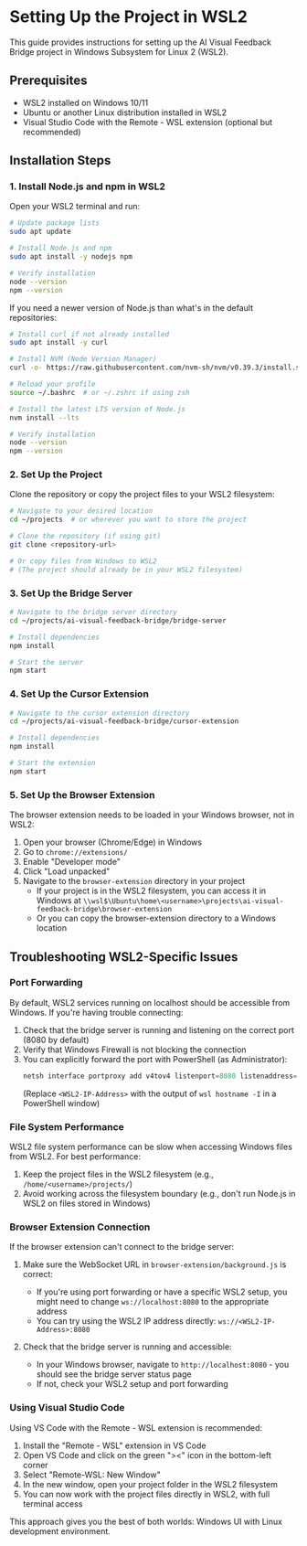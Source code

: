 # Setting Up the Project in WSL2

This guide provides instructions for setting up the AI Visual Feedback Bridge project in Windows Subsystem for Linux 2 (WSL2).

## Prerequisites

- WSL2 installed on Windows 10/11
- Ubuntu or another Linux distribution installed in WSL2
- Visual Studio Code with the Remote - WSL extension (optional but recommended)

## Installation Steps

### 1. Install Node.js and npm in WSL2

Open your WSL2 terminal and run:

```bash
# Update package lists
sudo apt update

# Install Node.js and npm
sudo apt install -y nodejs npm

# Verify installation
node --version
npm --version
```

If you need a newer version of Node.js than what's in the default repositories:

```bash
# Install curl if not already installed
sudo apt install -y curl

# Install NVM (Node Version Manager)
curl -o- https://raw.githubusercontent.com/nvm-sh/nvm/v0.39.3/install.sh | bash

# Reload your profile
source ~/.bashrc  # or ~/.zshrc if using zsh

# Install the latest LTS version of Node.js
nvm install --lts

# Verify installation
node --version
npm --version
```

### 2. Set Up the Project

Clone the repository or copy the project files to your WSL2 filesystem:

```bash
# Navigate to your desired location
cd ~/projects  # or wherever you want to store the project

# Clone the repository (if using git)
git clone <repository-url>

# Or copy files from Windows to WSL2
# (The project should already be in your WSL2 filesystem)
```

### 3. Set Up the Bridge Server

```bash
# Navigate to the bridge server directory
cd ~/projects/ai-visual-feedback-bridge/bridge-server

# Install dependencies
npm install

# Start the server
npm start
```

### 4. Set Up the Cursor Extension

```bash
# Navigate to the cursor extension directory
cd ~/projects/ai-visual-feedback-bridge/cursor-extension

# Install dependencies
npm install

# Start the extension
npm start
```

### 5. Set Up the Browser Extension

The browser extension needs to be loaded in your Windows browser, not in WSL2:

1. Open your browser (Chrome/Edge) in Windows
2. Go to `chrome://extensions/`
3. Enable "Developer mode"
4. Click "Load unpacked"
5. Navigate to the `browser-extension` directory in your project
   - If your project is in the WSL2 filesystem, you can access it in Windows at `\\wsl$\Ubuntu\home\<username>\projects\ai-visual-feedback-bridge\browser-extension`
   - Or you can copy the browser-extension directory to a Windows location

## Troubleshooting WSL2-Specific Issues

### Port Forwarding

By default, WSL2 services running on localhost should be accessible from Windows. If you're having trouble connecting:

1. Check that the bridge server is running and listening on the correct port (8080 by default)
2. Verify that Windows Firewall is not blocking the connection
3. You can explicitly forward the port with PowerShell (as Administrator):
   ```powershell
   netsh interface portproxy add v4tov4 listenport=8080 listenaddress=0.0.0.0 connectport=8080 connectaddress=<WSL2-IP-Address>
   ```
   (Replace `<WSL2-IP-Address>` with the output of `wsl hostname -I` in a PowerShell window)

### File System Performance

WSL2 file system performance can be slow when accessing Windows files from WSL2. For best performance:

1. Keep the project files in the WSL2 filesystem (e.g., `/home/<username>/projects/`)
2. Avoid working across the filesystem boundary (e.g., don't run Node.js in WSL2 on files stored in Windows)

### Browser Extension Connection

If the browser extension can't connect to the bridge server:

1. Make sure the WebSocket URL in `browser-extension/background.js` is correct:
   - If you're using port forwarding or have a specific WSL2 setup, you might need to change `ws://localhost:8080` to the appropriate address
   - You can try using the WSL2 IP address directly: `ws://<WSL2-IP-Address>:8080`

2. Check that the bridge server is running and accessible:
   - In your Windows browser, navigate to `http://localhost:8080` - you should see the bridge server status page
   - If not, check your WSL2 setup and port forwarding

### Using Visual Studio Code

Using VS Code with the Remote - WSL extension is recommended:

1. Install the "Remote - WSL" extension in VS Code
2. Open VS Code and click on the green "><" icon in the bottom-left corner
3. Select "Remote-WSL: New Window"
4. In the new window, open your project folder in the WSL2 filesystem
5. You can now work with the project files directly in WSL2, with full terminal access

This approach gives you the best of both worlds: Windows UI with Linux development environment. 
